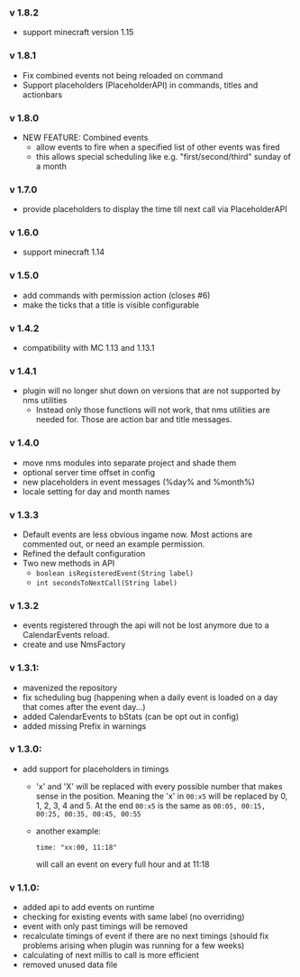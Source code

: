 ### v 1.8.2
- support minecraft version 1.15

### v 1.8.1
- Fix combined events not being reloaded on command
- Support placeholders (PlaceholderAPI) in commands, titles and actionbars

### v 1.8.0
- NEW FEATURE: Combined events
  - allow events to fire when a specified list of other events was fired
  - this allows special scheduling like e.g. "first/second/third" sunday of a month

### v 1.7.0
- provide placeholders to display the time till next call via PlaceholderAPI

### v 1.6.0
- support minecraft 1.14

### v 1.5.0
- add commands with permission action (closes #6)
- make the ticks that a title is visible configurable

### v 1.4.2
- compatibility with MC 1.13 and 1.13.1

### v 1.4.1
- plugin will no longer shut down on versions that are not supported by nms utilities
  - Instead only those functions will not work, that nms utilities are needed for. Those are action bar and title messages.

### v 1.4.0
- move nms modules into separate project and shade them
- optional server time offset in config
- new placeholders in event messages (%day% and %month%)
- locale setting for day and month names

### v 1.3.3
- Default events are less obvious ingame now. Most actions are commented out, or need an example permission.
- Refined the default configuration
- Two new methods in API
  - `boolean isRegisteredEvent(String label)`
  - `int secondsToNextCall(String label)`

### v 1.3.2
- events registered through the api will not be lost anymore due to a CalendarEvents reload.
- create and use NmsFactory

### v 1.3.1:
- mavenized the repository
- fix scheduling bug (happening when a daily event is loaded on a day that comes after the event day...)
- added CalendarEvents to bStats (can be opt out in config)
- added missing Prefix in warnings

### v 1.3.0:
- add support for placeholders in timings
    - 'x' and 'X' will be replaced with every possible number that makes sense in the position. Meaning the 'x' in ``00:x5`` will be replaced by 0, 1, 2, 3, 4 and 5. At the end ``00:x5`` 
    is the same as ``00:05, 00:15, 00:25, 00:35, 00:45, 00:55``
    - another example:
    
        ``time: "xx:00, 11:18"``
    
        will call an event on every full hour and at 11:18
    
### v 1.1.0:
- added api to add events on runtime
- checking for existing events with same label (no overriding)
- event with only past timings will be removed
- recalculate timings of event if there are no next timings (should fix problems arising when plugin was running for a few weeks)
- calculating of next millis to call is more efficient
- removed unused data file